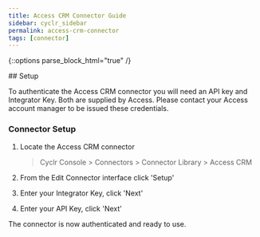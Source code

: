 ```yaml
---
title: Access CRM Connector Guide
sidebar: cyclr_sidebar
permalink: access-crm-connector
tags: [connector]
---
```

{::options parse_block_html="true" /}
<section class="card">
## Setup

To authenticate the Access CRM connector you will need an API key and Integrator Key. Both are supplied by Access. Please contact your Access account manager to be issued these credentials.

### Connector Setup

1. Locate the Access CRM connector

   > Cyclr Console > Connectors > Connector Library > Access CRM

2. From the Edit Connector interface click 'Setup'

3. Enter your Integrator Key, click 'Next'

4. Enter your API Key, click 'Next'

The connector is now authenticated and ready to use.


</section>
